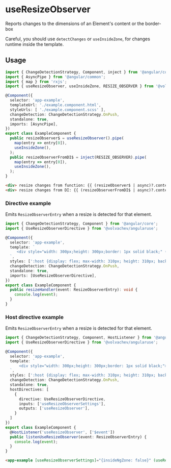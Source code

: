 # useResizeObserver

Reports changes to the dimensions of an Element's content or the border-box

Careful, you should use `detectChanges` or `useInsideZone`, for changes runtime inside the template.

## Usage

```ts
import { ChangeDetectionStrategy, Component, inject } from '@angular/core';
import { AsyncPipe } from '@angular/common';
import { map } from 'rxjs';
import { useResizeObserver, useInsideZone, RESIZE_OBSERVER } from '@volvachev/angularuse';

@Component({
  selector: 'app-example',
  templateUrl: './example.component.html',
  styleUrls: [ './example.component.scss' ],
  changeDetection: ChangeDetectionStrategy.OnPush,
  standalone: true,
  imports: [AsyncPipe],
})
export class ExampleComponent {
  public resizeObserver$ = useResizeObserver().pipe(
    map(entry => entry[0]),
    useInsideZone(),
  );
  public resizeObserverFromDI$ = inject(RESIZE_OBSERVER).pipe(
    map(entry => entry[0]),
    useInsideZone(),
  );
}
```

```html
<div> resize changes from function: {{ (resizeObserver$ | async)?.contentRect?.width }}</div>
<div> resize changes from DI: {{ (resizeObserverFromDI$ | async)?.contentRect?.width }}</div>
```

### Directive example

Emits `ResizeObserverEntry` when a resize is detected for that element.

```ts
import { ChangeDetectionStrategy, Component } from '@angular/core';
import { UseResizeObserverDirective } from '@volvachev/angularuse';

@Component({
  selector: 'app-example',
  template: `
     <div style="width: 300px;height: 300px;border: 1px solid black;" (useResizeObserver)="resizeHandler($event)">test</div>
  `,
  styles: [':host {display: flex; max-width: 310px; height: 310px; background: aquamarine;}'],
  changeDetection: ChangeDetectionStrategy.OnPush,
  standalone: true,
  imports: [UseResizeObserverDirective],
})
export class ExampleComponent {
  public resizeHandler(event: ResizeObserverEntry): void {
    console.log(event);
  }
}
```

### Host directive example

Emits `ResizeObserverEntry` when a resize is detected for that element.

```ts
import { ChangeDetectionStrategy, Component, HostListener } from '@angular/core';
import { UseResizeObserverDirective } from '@volvachev/angularuse';

@Component({
  selector: 'app-example',
  template: `
      <div style="width: 300px;height: 300px;border: 1px solid black;">example</div>
  `,
  styles: [':host {display: flex; max-width: 310px; height: 310px; background: aquamarine;}'],
  changeDetection: ChangeDetectionStrategy.OnPush,
  standalone: true,
  hostDirectives: [
    {
      directive: UseResizeObserverDirective,
      inputs: ['useResizeObserverSettings'],
      outputs: ['useResizeObserver'],
    }
  ]
})
export class ExampleComponent {
  @HostListener('useResizeObserver', ['$event'])
  public listenUseResizeObserver(event: ResizeObserverEntry) {
    console.log(event);
  }
}
```

```html
<app-example [useResizeObserverSettings]="{insideNgZone: false}" (useResizeObserver)="resizeHandler($event)"></app-example>
```